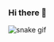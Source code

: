 ### Hi there 👋

<!--
**Mecit-tuksoy/Mecit-tuksoy** is a ✨ _special_ ✨ repository because its `README.md` (this file) appears on your GitHub profile.

Here are some ideas to get you started:

- 🔭 I’m currently working on ...
- 🌱 I’m currently learning ...
- 👯 I’m looking to collaborate on ...
- 🤔 I’m looking for help with ...
- 💬 Ask me about ...
- 📫 How to reach me: ...
- 😄 Pronouns: ...
- ⚡ Fun fact: ....
-->
![snake gif](https://github.com/Mecit-tuksoy/Mecit-tuksoy/blob/output/github-contribution-grid-snake.gif)

